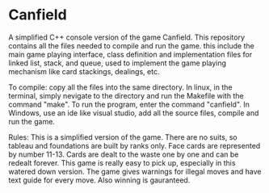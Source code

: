 # Canfield
A simplified C++ console version of the game Canfield.
This repository contains all the files needed to compile and run the game. this include the main game playing interface, class definition and implementation files for linked list, stack, and queue, used to implement the game playing mechanism like card stackings, dealings, etc.

To compile: copy all the files into the same directory. In linux, in the terminal, simply nevigate to the directory and run the Makefile with the command "make". To run the program, enter the command "canfield".
In Windows, use an ide like visual studio, add all the source files, compile and run the game.

Rules: This is a simplified version of the game. There are no suits, so tableau and foundations are built by ranks only. Face cards are represented by number 11-13. Cards are dealt to the waste one by one and can be redealt forever. This game is really easy to pick up, especially in this watered down version. The game gives warnings for illegal moves and have text guide for every move. Also winning is gauranteed.
